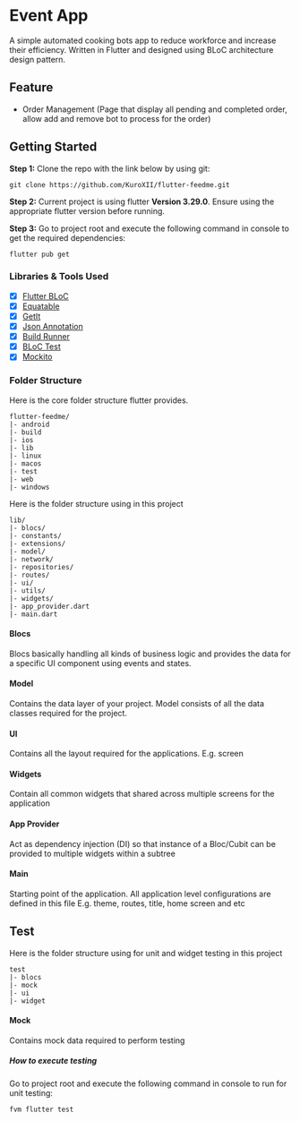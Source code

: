 # Event App
A simple automated cooking bots app to reduce workforce and increase their efficiency. 
Written in Flutter and designed using BLoC architecture design pattern.

## Feature
- Order Management (Page that display all pending and completed order, allow add and remove bot to process for the order)

## Getting Started

**Step 1:**
Clone the repo with the link below by using git:
```
git clone https://github.com/KuroXII/flutter-feedme.git
```

**Step 2:**
Current project is using flutter **Version 3.29.0**. Ensure using the appropriate flutter version before running.

**Step 3:**
Go to project root and execute the following command in console to get the required dependencies:
```
flutter pub get 
```

### Libraries & Tools Used
- [X] [Flutter BLoC](https://github.com/felangel/bloc/tree/master/packages/flutter_bloc)
- [x] [Equatable](https://github.com/felangel/equatable.git)
- [x] [GetIt](https://github.com/fluttercommunity/get_it)
- [X] [Json Annotation](https://github.com/google/json_serializable.dart/tree/master/json_annotation)
- [x] [Build Runner](https://github.com/dart-lang/build/tree/master/build_runner)
- [x] [BLoC Test](https://github.com/felangel/bloc/tree/master/packages/bloc_test)
- [x] [Mockito](https://github.com/dart-lang/mockito)

### Folder Structure
Here is the core folder structure flutter provides.
```
flutter-feedme/
|- android
|- build
|- ios
|- lib
|- linux
|- macos
|- test
|- web
|- windows
```

Here is the folder structure using in this project
```
lib/
|- blocs/
|- constants/
|- extensions/
|- model/
|- network/
|- repositories/
|- routes/
|- ui/
|- utils/
|- widgets/
|- app_provider.dart
|- main.dart
```
#### Blocs
Blocs basically handling all kinds of business logic and provides the data for a specific UI component using events and states.

#### Model
Contains the data layer of your project.
Model consists of all the data classes required for the project.

#### UI
Contains all the layout required for the applications. E.g. screen

#### Widgets
Contain all common widgets that shared across multiple screens for the application

#### App Provider
Act as dependency injection (DI) so that instance of a Bloc/Cubit can be provided to multiple widgets within a subtree

#### Main
Starting point of the application. All application level configurations are defined in this file
E.g. theme, routes, title, home screen and etc

## Test
Here is the folder structure using for unit and widget testing in this project
```
test
|- blocs
|- mock
|- ui
|- widget
```

#### Mock
Contains mock data required to perform testing

##### How to execute testing
Go to project root and execute the following command in console to run for unit testing:
```
fvm flutter test
```
